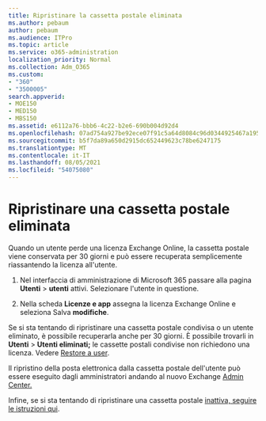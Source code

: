 ```yaml
---
title: Ripristinare la cassetta postale eliminata
ms.author: pebaum
author: pebaum
ms.audience: ITPro
ms.topic: article
ms.service: o365-administration
localization_priority: Normal
ms.collection: Adm_O365
ms.custom:
- "360"
- "3500005"
search.appverid:
- MOE150
- MED150
- MBS150
ms.assetid: e6112a76-bbb6-4c22-b2e6-690b004d92d4
ms.openlocfilehash: 07ad754a927be92ece07f91c5a64d8084c96d0344925467a195033bdd3f445ac
ms.sourcegitcommit: b5f7da89a650d2915dc652449623c78be6247175
ms.translationtype: MT
ms.contentlocale: it-IT
ms.lasthandoff: 08/05/2021
ms.locfileid: "54075080"
---
```

# <a name="restore-a-deleted-mailbox"></a>Ripristinare una cassetta postale eliminata

Quando un utente perde una licenza Exchange Online, la cassetta postale viene conservata per 30 giorni e può essere recuperata semplicemente riassantendo la licenza all'utente.
  
1. Nel interfaccia di amministrazione di Microsoft 365 passare alla pagina **Utenti** \> **utenti** attivi. Selezionare l'utente in questione.

2. Nella scheda **Licenze e app** assegna la licenza Exchange Online e seleziona Salva **modifiche**.

Se si sta tentando di ripristinare una cassetta postale condivisa o un utente eliminato, è possibile recuperarla anche per 30 giorni. È possibile trovarli in **Utenti** \> **Utenti eliminati;** le cassette postali condivise non richiedono una licenza. Vedere [Restore a user](https://docs.microsoft.com/microsoft-365/admin/add-users/restore-user).

Il ripristino della posta elettronica dalla cassetta postale dell'utente può essere eseguito dagli amministratori andando al nuovo Exchange [Admin Center.](https://techcommunity.microsoft.com/t5/exchange-team-blog/a-new-recoverableitems-experience-comes-to-exchange-online/ba-p/1505353)

Infine, se si sta tentando di ripristinare una cassetta postale [inattiva, seguire le istruzioni qui](https://docs.microsoft.com/microsoft-365/compliance/recover-an-inactive-mailbox).
  
